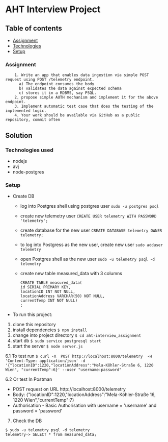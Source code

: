 # AHT Interview Project


## Table of contents
* [Assignment](#assignment)
* [Technologies](#technologies)
* [Setup](#setup)

### Assignment
        1. Write an app that enables data ingestion via simple POST request using POST /telemetry endpoint. 
          a) The endpoint consumes the body
          b) validates the data against expected schema 
          c) stores it in a RDBMS, say PSQL.
        2. propose simple AUTH mechanism and implement it for the above endpoint.
        3. Implement automatic test case that does the testing of the implemented logic.
        4. Your work should be available via GitHub as a public repository, commit often

## Solution

### Technologies used
 * nodejs
 * avj
 * node-postgres
 
### Setup


* Create DB
  - log into Postgres shell using postgres user
  ```sudo -u postgres psql```

  - create new telemetry user
  ```CREATE USER telemetry WITH PASSWORD 'telemetry';```

  - create database for the new user
  ```CREATE DATABASE telemetry OWNER telemetry;```

  - to log into Postgress as the new user, create new user 
  ```sudo adduser telemetry```

  - open Postgres shell as the new user
  ```sudo -u telemetry psql -d telemetry```

  - create new table measured_data with 3 columns
      ```
      CREATE TABLE measured_data(
      id SERIAL PRIMARY KEY,
      locationID INT NOT NULL,
      locationAddress VARCHAR(50) NOT NULL,
      currentTemp INT NOT NULL)
      ;
      ```
    
* To run this project:
1. clone this repository
2. install dependencies ```$ npm install```
3. change into project directory ```$ cd aht-interview_assignment```
4. start db ```$ sudo service postgresql start```
5. start the server ```$ node server.js```

6.1 To test run ```$ curl -X  POST http://localhost:8000/telemetry  -H 'Content-Type: application/json' -d '{"locationID":1220,"locationAddress":"Mela-Köhler-Straße 6, 1220 Wien", "currentTemp":6}' --user "username:password"``` 


6.2 Or test In Postman
  * POST request on URL http://localhost:8000/telemetry
  * Body: {"locationID":1220,"locationAddress":"Mela-Köhler-Straße 16, 1220 Wien","currentTemp":7}
  * Authorisation - Basic Authorisation with username = 'username' and password = 'password' 

7. Check the DB 
```
$ sudo -u telemetry psql -d telemetry
telemetry-> SELECT * from measured_data;
```

